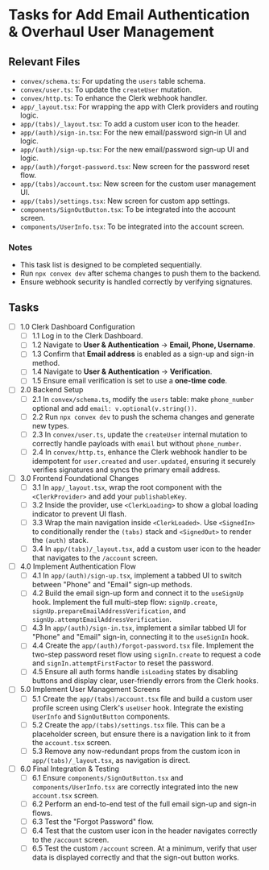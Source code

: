 # Tasks for Add Email Authentication & Overhaul User Management

## Relevant Files

- `convex/schema.ts`: For updating the `users` table schema.
- `convex/user.ts`: To update the `createUser` mutation.
- `convex/http.ts`: To enhance the Clerk webhook handler.
- `app/_layout.tsx`: For wrapping the app with Clerk providers and routing logic.
- `app/(tabs)/_layout.tsx`: To add a custom user icon to the header.
- `app/(auth)/sign-in.tsx`: For the new email/password sign-in UI and logic.
- `app/(auth)/sign-up.tsx`: For the new email/password sign-up UI and logic.
- `app/(auth)/forgot-password.tsx`: New screen for the password reset flow.
- `app/(tabs)/account.tsx`: New screen for the custom user management UI.
- `app/(tabs)/settings.tsx`: New screen for custom app settings.
- `components/SignOutButton.tsx`: To be integrated into the account screen.
- `components/UserInfo.tsx`: To be integrated into the account screen.

### Notes

- This task list is designed to be completed sequentially.
- Run `npx convex dev` after schema changes to push them to the backend.
- Ensure webhook security is handled correctly by verifying signatures.

## Tasks

- [ ] 1.0 Clerk Dashboard Configuration
  - [ ] 1.1 Log in to the Clerk Dashboard.
  - [ ] 1.2 Navigate to **User & Authentication** -> **Email, Phone, Username**.
  - [ ] 1.3 Confirm that **Email address** is enabled as a sign-up and sign-in method.
  - [ ] 1.4 Navigate to **User & Authentication** -> **Verification**.
  - [ ] 1.5 Ensure email verification is set to use a **one-time code**.

- [ ] 2.0 Backend Setup
  - [ ] 2.1 In `convex/schema.ts`, modify the `users` table: make `phone_number` optional and add `email: v.optional(v.string())`.
  - [ ] 2.2 Run `npx convex dev` to push the schema changes and generate new types.
  - [ ] 2.3 In `convex/user.ts`, update the `createUser` internal mutation to correctly handle payloads with `email` but without `phone_number`.
  - [ ] 2.4 In `convex/http.ts`, enhance the Clerk webhook handler to be idempotent for `user.created` and `user.updated`, ensuring it securely verifies signatures and syncs the primary email address.

- [ ] 3.0 Frontend Foundational Changes
  - [ ] 3.1 In `app/_layout.tsx`, wrap the root component with the `<ClerkProvider>` and add your `publishableKey`.
  - [ ] 3.2 Inside the provider, use `<ClerkLoading>` to show a global loading indicator to prevent UI flash.
  - [ ] 3.3 Wrap the main navigation inside `<ClerkLoaded>`. Use `<SignedIn>` to conditionally render the `(tabs)` stack and `<SignedOut>` to render the `(auth)` stack.
  - [ ] 3.4 In `app/(tabs)/_layout.tsx`, add a custom user icon to the header that navigates to the `/account` screen.

- [ ] 4.0 Implement Authentication Flow
  - [ ] 4.1 In `app/(auth)/sign-up.tsx`, implement a tabbed UI to switch between "Phone" and "Email" sign-up methods.
  - [ ] 4.2 Build the email sign-up form and connect it to the `useSignUp` hook. Implement the full multi-step flow: `signUp.create`, `signUp.prepareEmailAddressVerification`, and `signUp.attemptEmailAddressVerification`.
  - [ ] 4.3 In `app/(auth)/sign-in.tsx`, implement a similar tabbed UI for "Phone" and "Email" sign-in, connecting it to the `useSignIn` hook.
  - [ ] 4.4 Create the `app/(auth)/forgot-password.tsx` file. Implement the two-step password reset flow using `signIn.create` to request a code and `signIn.attemptFirstFactor` to reset the password.
  - [ ] 4.5 Ensure all auth forms handle `isLoading` states by disabling buttons and display clear, user-friendly errors from the Clerk hooks.

- [ ] 5.0 Implement User Management Screens
  - [ ] 5.1 Create the `app/(tabs)/account.tsx` file and build a custom user profile screen using Clerk's `useUser` hook. Integrate the existing `UserInfo` and `SignOutButton` components.
  - [ ] 5.2 Create the `app/(tabs)/settings.tsx` file. This can be a placeholder screen, but ensure there is a navigation link to it from the `account.tsx` screen.
  - [ ] 5.3 Remove any now-redundant props from the custom icon in `app/(tabs)/_layout.tsx`, as navigation is direct.

- [ ] 6.0 Final Integration & Testing
  - [ ] 6.1 Ensure `components/SignOutButton.tsx` and `components/UserInfo.tsx` are correctly integrated into the new `account.tsx` screen.
  - [ ] 6.2 Perform an end-to-end test of the full email sign-up and sign-in flows.
  - [ ] 6.3 Test the "Forgot Password" flow.
  - [ ] 6.4 Test that the custom user icon in the header navigates correctly to the `/account` screen.
  - [ ] 6.5 Test the custom `/account` screen. At a minimum, verify that user data is displayed correctly and that the sign-out button works.
